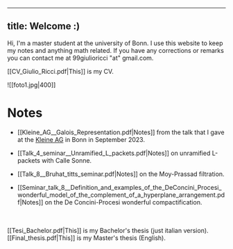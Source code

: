 

---
title: Welcome :)
---

Hi, I'm a master student at the university of Bonn. I use this website to keep my notes and anything math related. If you have any corrections or remarks you can contact me at 99giulioricci "at" gmail.com.

[[CV_Giulio_Ricci.pdf|This]] is my CV.

![[foto1.jpg|400]]


# Notes

- [[Kleine_AG__Galois_Representation.pdf|Notes]] from the talk that I gave at the [Kleine AG](https://tommanopulo.com/kleine-ag-september-2023-modularity-lifting-theorems/) in Bonn in September 2023.

- [[Talk_4_seminar__Unramified_L_packets.pdf|Notes]] on unramified L-packets with Calle Sonne.

- [[Talk_8__Bruhat_titts_seminar.pdf|Notes]] on the Moy-Prassad filtration.

- [[Seminar_talk_8__Definition_and_examples_of_the_DeConcini_Procesi_wonderful_model_of_the_complement_of_a_hyperplane_arrangement.pdf|Notes]] on the De Concini-Procesi wonderful compactification.


\
\
[[Tesi_Bachelor.pdf|This]] is my Bachelor's thesis (just italian version).
\
[[Final_thesis.pdf|This]] is my Master's thesis (English).
